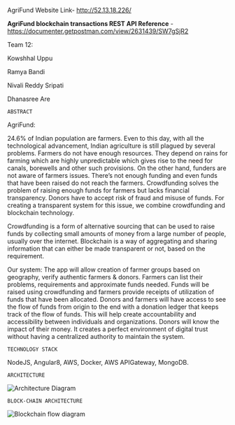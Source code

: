 
AgriFund Website Link- http://52.13.18.226/

**AgriFund blockchain transactions REST API Reference** - https://documenter.getpostman.com/view/2631439/SW7gSjR2

Team 12:

Kowshhal Uppu

Ramya Bandi

Nivali Reddy Sripati

Dhanasree Are


	ABSTRACT


AgriFund:

24.6% of Indian population are farmers. Even to this day, with all the technological advancement, Indian agriculture is still plagued by several problems. Farmers do not have enough resources. They depend on rains for farming which are highly unpredictable which gives rise to the need for canals, borewells and other such provisions. On the other hand, funders are not aware of farmers issues. There’s not enough funding and even funds that have been raised do not reach the farmers. Crowdfunding solves the problem of raising enough funds for farmers but lacks financial transparency. Donors have to accept risk of fraud and misuse of funds. For creating a transparent system for this issue, we combine crowdfunding and blockchain technology.

Crowdfunding is a form of alternative sourcing that can be used to raise funds by collecting small amounts of money from a large number of people, usually over the internet. Blockchain is a way of aggregating and sharing information that can either be made transparent or not, based on the requirement.

Our system: 
The app will allow creation of farmer groups based on geography, verify authentic farmers & donors. Farmers can list their problems, requirements and approximate funds needed. Funds will be raised using crowdfunding and farmers provide receipts of utilization of funds that have been allocated.  Donors and farmers will have access to see the flow of funds from origin to the end with a donation ledger that keeps track of the flow of funds. This will help create accountability and accessibility between individuals and organizations. Donors will know the impact of their money. It creates a perfect environment of digital trust without having a centralized authority to maintain the system.

	TECHNOLOGY STACK
NodeJS, Angular8, AWS, Docker, AWS APIGateway, MongoDB.

	ARCHITECTURE

![Architecture Diagram ](https://github.com/SJSUFall2019-CMPE272/AgriFund/blob/master/ArchitectureDiagram.jpg)

	BLOCK-CHAIN ARCHITECTURE
	
	
![Blockchain flow diagram](https://github.com/SJSUFall2019-CMPE272/AgriFund/blob/master/BlockChain.jpg)


